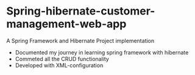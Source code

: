 # Spring-hibernate-customer-management-web-app
 A Spring Framework and Hibernate Project implementation
- Documented my journey in learning spring framework with hibernate
- Commeted all the CRUD functionality
- Developed with XML-configuration
